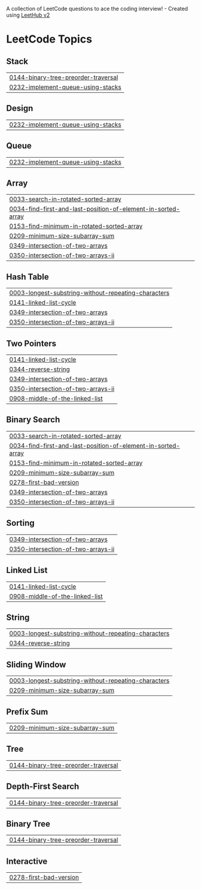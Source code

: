 A collection of LeetCode questions to ace the coding interview! - Created using [LeetHub v2](https://github.com/arunbhardwaj/LeetHub-2.0)
<!---LeetCode Topics Start-->
# LeetCode Topics
## Stack
|  |
| ------- |
| [0144-binary-tree-preorder-traversal](https://github.com/areebahanif11/Leetcode_Solutions/tree/master/0144-binary-tree-preorder-traversal) |
| [0232-implement-queue-using-stacks](https://github.com/areebahanif11/Leetcode_Solutions/tree/master/0232-implement-queue-using-stacks) |
## Design
|  |
| ------- |
| [0232-implement-queue-using-stacks](https://github.com/areebahanif11/Leetcode_Solutions/tree/master/0232-implement-queue-using-stacks) |
## Queue
|  |
| ------- |
| [0232-implement-queue-using-stacks](https://github.com/areebahanif11/Leetcode_Solutions/tree/master/0232-implement-queue-using-stacks) |
## Array
|  |
| ------- |
| [0033-search-in-rotated-sorted-array](https://github.com/areebahanif11/Leetcode_Solutions/tree/master/0033-search-in-rotated-sorted-array) |
| [0034-find-first-and-last-position-of-element-in-sorted-array](https://github.com/areebahanif11/Leetcode_Solutions/tree/master/0034-find-first-and-last-position-of-element-in-sorted-array) |
| [0153-find-minimum-in-rotated-sorted-array](https://github.com/areebahanif11/Leetcode_Solutions/tree/master/0153-find-minimum-in-rotated-sorted-array) |
| [0209-minimum-size-subarray-sum](https://github.com/areebahanif11/Leetcode_Solutions/tree/master/0209-minimum-size-subarray-sum) |
| [0349-intersection-of-two-arrays](https://github.com/areebahanif11/Leetcode_Solutions/tree/master/0349-intersection-of-two-arrays) |
| [0350-intersection-of-two-arrays-ii](https://github.com/areebahanif11/Leetcode_Solutions/tree/master/0350-intersection-of-two-arrays-ii) |
## Hash Table
|  |
| ------- |
| [0003-longest-substring-without-repeating-characters](https://github.com/areebahanif11/Leetcode_Solutions/tree/master/0003-longest-substring-without-repeating-characters) |
| [0141-linked-list-cycle](https://github.com/areebahanif11/Leetcode_Solutions/tree/master/0141-linked-list-cycle) |
| [0349-intersection-of-two-arrays](https://github.com/areebahanif11/Leetcode_Solutions/tree/master/0349-intersection-of-two-arrays) |
| [0350-intersection-of-two-arrays-ii](https://github.com/areebahanif11/Leetcode_Solutions/tree/master/0350-intersection-of-two-arrays-ii) |
## Two Pointers
|  |
| ------- |
| [0141-linked-list-cycle](https://github.com/areebahanif11/Leetcode_Solutions/tree/master/0141-linked-list-cycle) |
| [0344-reverse-string](https://github.com/areebahanif11/Leetcode_Solutions/tree/master/0344-reverse-string) |
| [0349-intersection-of-two-arrays](https://github.com/areebahanif11/Leetcode_Solutions/tree/master/0349-intersection-of-two-arrays) |
| [0350-intersection-of-two-arrays-ii](https://github.com/areebahanif11/Leetcode_Solutions/tree/master/0350-intersection-of-two-arrays-ii) |
| [0908-middle-of-the-linked-list](https://github.com/areebahanif11/Leetcode_Solutions/tree/master/0908-middle-of-the-linked-list) |
## Binary Search
|  |
| ------- |
| [0033-search-in-rotated-sorted-array](https://github.com/areebahanif11/Leetcode_Solutions/tree/master/0033-search-in-rotated-sorted-array) |
| [0034-find-first-and-last-position-of-element-in-sorted-array](https://github.com/areebahanif11/Leetcode_Solutions/tree/master/0034-find-first-and-last-position-of-element-in-sorted-array) |
| [0153-find-minimum-in-rotated-sorted-array](https://github.com/areebahanif11/Leetcode_Solutions/tree/master/0153-find-minimum-in-rotated-sorted-array) |
| [0209-minimum-size-subarray-sum](https://github.com/areebahanif11/Leetcode_Solutions/tree/master/0209-minimum-size-subarray-sum) |
| [0278-first-bad-version](https://github.com/areebahanif11/Leetcode_Solutions/tree/master/0278-first-bad-version) |
| [0349-intersection-of-two-arrays](https://github.com/areebahanif11/Leetcode_Solutions/tree/master/0349-intersection-of-two-arrays) |
| [0350-intersection-of-two-arrays-ii](https://github.com/areebahanif11/Leetcode_Solutions/tree/master/0350-intersection-of-two-arrays-ii) |
## Sorting
|  |
| ------- |
| [0349-intersection-of-two-arrays](https://github.com/areebahanif11/Leetcode_Solutions/tree/master/0349-intersection-of-two-arrays) |
| [0350-intersection-of-two-arrays-ii](https://github.com/areebahanif11/Leetcode_Solutions/tree/master/0350-intersection-of-two-arrays-ii) |
## Linked List
|  |
| ------- |
| [0141-linked-list-cycle](https://github.com/areebahanif11/Leetcode_Solutions/tree/master/0141-linked-list-cycle) |
| [0908-middle-of-the-linked-list](https://github.com/areebahanif11/Leetcode_Solutions/tree/master/0908-middle-of-the-linked-list) |
## String
|  |
| ------- |
| [0003-longest-substring-without-repeating-characters](https://github.com/areebahanif11/Leetcode_Solutions/tree/master/0003-longest-substring-without-repeating-characters) |
| [0344-reverse-string](https://github.com/areebahanif11/Leetcode_Solutions/tree/master/0344-reverse-string) |
## Sliding Window
|  |
| ------- |
| [0003-longest-substring-without-repeating-characters](https://github.com/areebahanif11/Leetcode_Solutions/tree/master/0003-longest-substring-without-repeating-characters) |
| [0209-minimum-size-subarray-sum](https://github.com/areebahanif11/Leetcode_Solutions/tree/master/0209-minimum-size-subarray-sum) |
## Prefix Sum
|  |
| ------- |
| [0209-minimum-size-subarray-sum](https://github.com/areebahanif11/Leetcode_Solutions/tree/master/0209-minimum-size-subarray-sum) |
## Tree
|  |
| ------- |
| [0144-binary-tree-preorder-traversal](https://github.com/areebahanif11/Leetcode_Solutions/tree/master/0144-binary-tree-preorder-traversal) |
## Depth-First Search
|  |
| ------- |
| [0144-binary-tree-preorder-traversal](https://github.com/areebahanif11/Leetcode_Solutions/tree/master/0144-binary-tree-preorder-traversal) |
## Binary Tree
|  |
| ------- |
| [0144-binary-tree-preorder-traversal](https://github.com/areebahanif11/Leetcode_Solutions/tree/master/0144-binary-tree-preorder-traversal) |
## Interactive
|  |
| ------- |
| [0278-first-bad-version](https://github.com/areebahanif11/Leetcode_Solutions/tree/master/0278-first-bad-version) |
<!---LeetCode Topics End-->